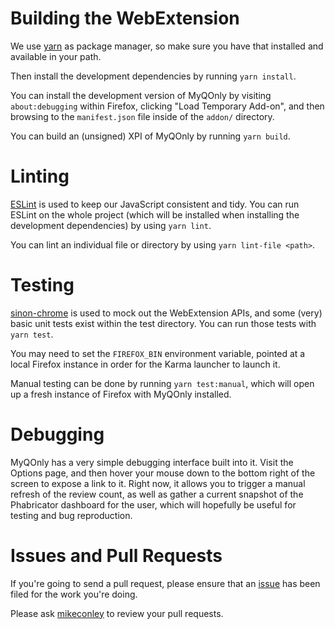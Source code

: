 # Building the WebExtension

We use [yarn](https://yarnpkg.com/) as package manager, so make sure you have that installed and available in your path.

Then install the development dependencies by running `yarn install`.

You can install the development version of MyQOnly by visiting `about:debugging` within Firefox, clicking "Load Temporary Add-on", and then browsing to the `manifest.json` file inside of the `addon/` directory.

You can build an (unsigned) XPI of MyQOnly by running `yarn build`.

# Linting

[ESLint](https://eslint.org/) is used to keep our JavaScript consistent and tidy. You can run ESLint on the whole project (which will be installed when installing the development dependencies) by using `yarn lint`.

You can lint an individual file or directory by using `yarn lint-file <path>`.

# Testing

[sinon-chrome](https://www.npmjs.com/package/sinon-chrome) is used to mock out the WebExtension APIs, and some (very) basic unit tests exist within the test directory. You can run those tests with `yarn test`.

You may need to set the `FIREFOX_BIN` environment variable, pointed at a local Firefox instance in order for the Karma launcher to launch it.

Manual testing can be done by running `yarn test:manual`, which will open up a fresh instance of Firefox with MyQOnly installed.

# Debugging

MyQOnly has a very simple debugging interface built into it. Visit the Options page, and then hover your mouse down to the bottom right of the screen to expose a link to it. Right now, it allows you to trigger a manual refresh of the review count, as well as gather a current snapshot of the Phabricator dashboard for the user, which will hopefully be useful for testing and bug reproduction.

# Issues and Pull Requests

If you're going to send a pull request, please ensure that an [issue](https://github.com/mikeconley/myqonly/issues) has been filed for the work you're doing.

Please ask [mikeconley](https://github.com/mikeconley/) to review your pull requests.